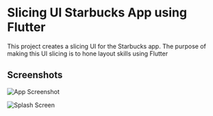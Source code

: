 
# Slicing UI Starbucks App using Flutter

This project creates a slicing UI for the Starbucks app. The purpose of making this UI slicing is to hone layout skills using Flutter


## Screenshots

![App Screenshot](https://via.placeholder.com/468x300?text=App+Screenshot+Here)


![Splash Screen](/assets/screenshot/splash-screen.png?raw=true "Splash Screen")